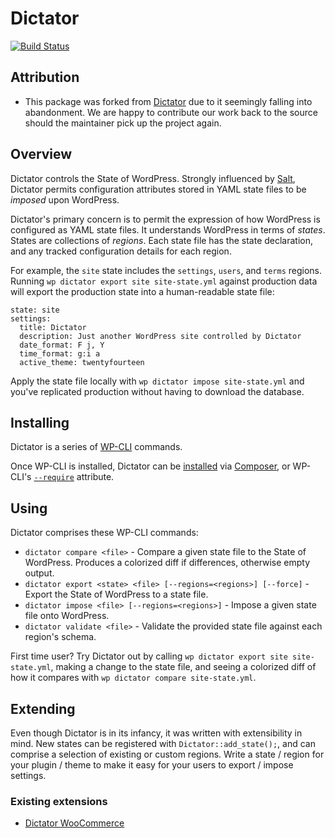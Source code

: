 # Dictator

[![Build Status](https://travis-ci.com/boxuk/dictator.png?branch=master)](https://travis-ci.com/boxuk/dictator)

## Attribution

- This package was forked from
  [Dictator](https://github.com/danielbachhuber/dictator)
  due to it seemingly falling into abandonment. We are happy to contribute our work back to the source should the maintainer pick up the project again.
  
## Overview

Dictator controls the State of WordPress. Strongly influenced by [Salt](http://www.saltstack.com/), Dictator permits configuration attributes stored in YAML state files to be *imposed* upon WordPress.

Dictator's primary concern is to permit the expression of how WordPress is configured as YAML state files. It understands WordPress in terms of *states*. States are collections of *regions*. Each state file has the state declaration, and any tracked configuration details for each region.

For example, the `site` state includes the `settings`, `users`, and `terms` regions. Running `wp dictator export site site-state.yml` against production data will export the production state into a human-readable state file:

	state: site
	settings:
	  title: Dictator
	  description: Just another WordPress site controlled by Dictator
	  date_format: F j, Y
	  time_format: g:i a
	  active_theme: twentyfourteen

Apply the state file locally with `wp dictator impose site-state.yml` and you've replicated production without having to download the database.

## Installing

Dictator is a series of [WP-CLI](http://wp-cli.org) commands.

Once WP-CLI is installed, Dictator can be [installed](https://github.com/wp-cli/wp-cli/wiki/Community-Packages) via [Composer](https://getcomposer.org/), or WP-CLI's [`--require`](http://wp-cli.org/config/) attribute.

## Using

Dictator comprises these WP-CLI commands:

* `dictator compare <file>` - Compare a given state file to the State of WordPress. Produces a colorized diff if differences, otherwise empty output.
* `dictator export <state> <file> [--regions=<regions>] [--force]` - Export the State of WordPress to a state file.
* `dictator impose <file> [--regions=<regions>]` - Impose a given state file onto WordPress.
* `dictator validate <file>` - Validate the provided state file against each region's schema.

First time user? Try Dictator out by calling `wp dictator export site site-state.yml`, making a change to the state file, and seeing a colorized diff of how it compares with `wp dictator compare site-state.yml`.

## Extending

Even though Dictator is in its infancy, it was written with extensibility in mind. New states can be registered with `Dictator::add_state();`, and can comprise a selection of existing or custom regions. Write a state / region for your plugin / theme to make it easy for your users to export / impose settings.

### Existing extensions

* [Dictator WooCommerce](https://github.com/boxuk/dictator-woocommerce)
